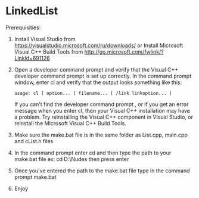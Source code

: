 # LinkedList

Prerequisities:

1. Install Visual Studio from https://visualstudio.microsoft.com/ru/downloads/ or Install Microsoft Visual C++ Build Tools from http://go.microsoft.com/fwlink/?LinkId=691126

2. Open a developer command prompt and verify that the Visual C++ developer command prompt is set up correctly. In the command prompt window, enter cl and verify that the output looks something like this:

       usage: cl [ option... ] filename... [ /link linkoption... ]  
       
   If you can't find the developer command prompt , or if you get an error message when you enter cl, then your Visual C++ installation may have a problem. Try reinstalling the Visual C++ component in Visual Studio, or reinstall the Microsoft Visual C++ Build Tools.

3. Make sure the make.bat file is in the same folder as List.cpp, main.cpp and cList.h files

4. In the command prompt enter cd and then type the path to your make.bat file ex: cd D:\Nudes then press enter

5. Once you've entered the path to the make.bat file type in the command prompt make.bat

6. Enjoy
